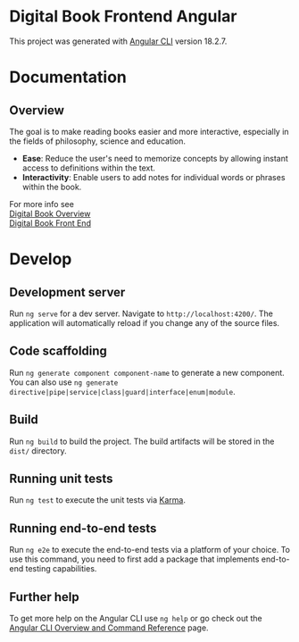 # Digital Book Frontend Angular

This project was generated with [Angular CLI](https://github.com/angular/angular-cli) version 18.2.7.

# Documentation
## Overview
The goal is to make reading books easier and more interactive, especially in the fields of philosophy, science and education. <br>
- **Ease**: Reduce the user's need to memorize concepts by allowing instant access to definitions within the text.
- **Interactivity**: Enable users to add notes for individual words or phrases within the book.

For more info see <br>
[Digital Book Overview](https://l-qerraxhija.atlassian.net/wiki/spaces/DB/overview) <br>
[Digital Book Front End](https://l-qerraxhija.atlassian.net/wiki/spaces/DB/pages/96272385/Front+End)

# Develop

## Development server

Run `ng serve` for a dev server. Navigate to `http://localhost:4200/`. The application will automatically reload if you change any of the source files.

## Code scaffolding

Run `ng generate component component-name` to generate a new component. You can also use `ng generate directive|pipe|service|class|guard|interface|enum|module`.

## Build

Run `ng build` to build the project. The build artifacts will be stored in the `dist/` directory.

## Running unit tests

Run `ng test` to execute the unit tests via [Karma](https://karma-runner.github.io).

## Running end-to-end tests

Run `ng e2e` to execute the end-to-end tests via a platform of your choice. To use this command, you need to first add a package that implements end-to-end testing capabilities.

## Further help

To get more help on the Angular CLI use `ng help` or go check out the [Angular CLI Overview and Command Reference](https://angular.dev/tools/cli) page.
